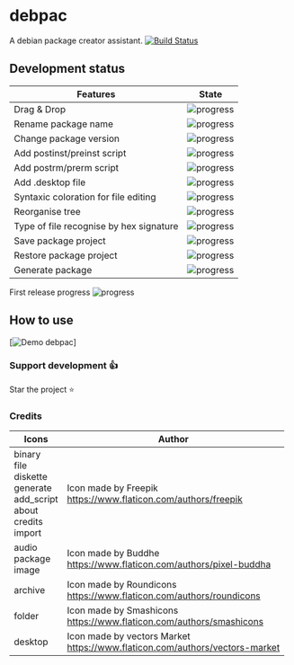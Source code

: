 # debpac
A debian package creator assistant. [![Build Status](https://travis-ci.org/thibDev/debpac.svg?branch=master)](https://travis-ci.org/thibDev/debpac)

## Development status

Features | State
------------ | -------------
Drag & Drop | ![progress](http://progressed.io/bar/100)
Rename package name | ![progress](http://progressed.io/bar/100)
Change package version | ![progress](http://progressed.io/bar/100)
Add postinst/preinst script | ![progress](http://progressed.io/bar/100)
Add postrm/prerm script | ![progress](http://progressed.io/bar/100)
Add .desktop file | ![progress](http://progressed.io/bar/100)
Syntaxic coloration for file editing | ![progress](http://progressed.io/bar/33)
Reorganise tree | ![progress](http://progressed.io/bar/0)
Type of file recognise by hex signature | ![progress](http://progressed.io/bar/60)
Save package project | ![progress](http://progressed.io/bar/100)
Restore package project | ![progress](http://progressed.io/bar/100)
Generate package | ![progress](http://progressed.io/bar/100)

First release progress ![progress](http://progressed.io/bar/72)

## How to use

[![Demo debpac](preview/use_debpac.gif)]

### Support development :+1:

Star the project :star:

### Credits

Icons | Author
------------ | -------------
binary<br>file<br>diskette<br>generate<br>add_script<br>about<br>credits<br>import | Icon made by Freepik<br>https://www.flaticon.com/authors/freepik
audio<br>package<br>image | Icon made by Buddhe<br>https://www.flaticon.com/authors/pixel-buddha
archive | Icon made by Roundicons<br>https://www.flaticon.com/authors/roundicons
folder | Icon made by Smashicons<br>https://www.flaticon.com/authors/smashicons
desktop | Icon made by vectors Market<br>https://www.flaticon.com/authors/vectors-market
